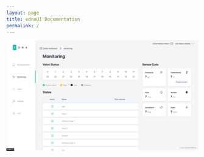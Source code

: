```yaml
---
layout: page
title: ednaUI Documentation
permalink: /
---
```



![ednaUI](images/readme_screenshot.png)
